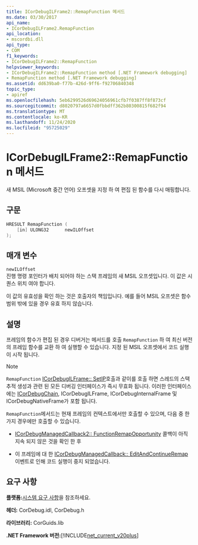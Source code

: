 ```yaml
---
title: ICorDebugILFrame2::RemapFunction 메서드
ms.date: 03/30/2017
api_name:
- ICorDebugILFrame2.RemapFunction
api_location:
- mscordbi.dll
api_type:
- COM
f1_keywords:
- ICorDebugILFrame2::RemapFunction
helpviewer_keywords:
- ICorDebugILFrame2::RemapFunction method [.NET Framework debugging]
- RemapFunction method [.NET Framework debugging]
ms.assetid: dd639ba0-f77b-426d-9ff6-f92706840348
topic_type:
- apiref
ms.openlocfilehash: 5eb6299526d69624056961cfb7f0387ff8f873cf
ms.sourcegitcommit: d8020797a6657d0fbbdff362b80300815f682f94
ms.translationtype: MT
ms.contentlocale: ko-KR
ms.lasthandoff: 11/24/2020
ms.locfileid: "95725029"
---
```

# <a name="icordebugilframe2remapfunction-method"></a>ICorDebugILFrame2::RemapFunction 메서드

새 MSIL (Microsoft 중간 언어) 오프셋을 지정 하 여 편집 된 함수를 다시 매핑합니다.  
  
## <a name="syntax"></a>구문  
  
```cpp  
HRESULT RemapFunction (  
    [in] ULONG32      newILOffset  
);  
```  
  
## <a name="parameters"></a>매개 변수  

 `newILOffset`  
 진행 명령 포인터가 배치 되어야 하는 스택 프레임의 새 MSIL 오프셋입니다. 이 값은 시퀀스 위치 여야 합니다.  
  
 이 값의 유효성을 확인 하는 것은 호출자의 책임입니다. 예를 들어 MSIL 오프셋은 함수 범위 밖에 있을 경우 유효 하지 않습니다.  
  
## <a name="remarks"></a>설명  

 프레임의 함수가 편집 된 경우 디버거는 메서드를 호출 `RemapFunction` 하 여 최신 버전의 프레임 함수를 교환 하 여 실행할 수 있습니다. 지정 된 MSIL 오프셋에서 코드 실행이 시작 됩니다.  
  
> [!NOTE]
> `RemapFunction` [ICorDebugILFrame:: SetIP](icordebugilframe-setip-method.md)호출과 같이를 호출 하면 스레드의 스택 추적 생성과 관련 된 모든 디버깅 인터페이스가 즉시 무효화 됩니다. 이러한 인터페이스에는 [ICorDebugChain](icordebugchain-interface.md), ICorDebugILFrame, ICorDebugInternalFrame 및 ICorDebugNativeFrame가 포함 됩니다.  
  
 `RemapFunction`메서드는 현재 프레임의 컨텍스트에서만 호출할 수 있으며, 다음 중 한 가지 경우에만 호출할 수 있습니다.  
  
- [ICorDebugManagedCallback2:: FunctionRemapOpportunity](icordebugmanagedcallback2-functionremapopportunity-method.md) 콜백이 아직 지속 되지 않은 것을 확인 한 후  
  
- 이 프레임에 대 한 [ICorDebugManagedCallback:: EditAndContinueRemap](icordebugmanagedcallback-editandcontinueremap-method.md) 이벤트로 인해 코드 실행이 중지 되었습니다.  
  
## <a name="requirements"></a>요구 사항  

 **플랫폼:**[시스템 요구 사항](../../get-started/system-requirements.md)을 참조하세요.  
  
 **헤더:** CorDebug.idl, CorDebug.h  
  
 **라이브러리:** CorGuids.lib  
  
 **.NET Framework 버전:**[!INCLUDE[net_current_v20plus](../../../../includes/net-current-v20plus-md.md)]
